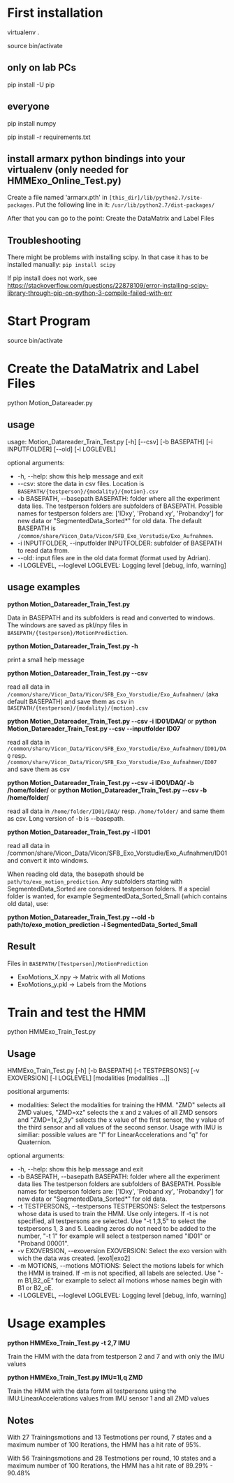 # First installation
virtualenv .

source bin/activate

## only on lab PCs
pip install -U pip

## everyone
pip install numpy

pip install -r requirements.txt

## install armarx python bindings into your virtualenv (only needed for HMMExo_Online_Test.py)
Create a file named 'armarx.pth' in `[this_dir]/lib/python2.7/site-packages`. Put the following line in it:
`/usr/lib/python2.7/dist-packages/`

After that you can go to the point: Create the DataMatrix and Label Files

## Troubleshooting
There might be problems with installing scipy. In that case it has to be installed manually:
`pip install scipy`

If pip install does not work, see
https://stackoverflow.com/questions/22878109/error-installing-scipy-library-through-pip-on-python-3-compile-failed-with-err


# Start Program
source bin/activate

# Create the DataMatrix and Label Files
python Motion_Datareader.py
## usage
usage: Motion_Datareader_Train_Test.py [-h] [--csv] [-b BASEPATH]
                                       [-i INPUTFOLDER] [--old] [-l LOGLEVEL]

optional arguments:

- -h, --help: show this help message and exit
- --csv: store the data in csv files. Location is
         `BASEPATH/{testperson}/{modality}/{motion}.csv`
- -b BASEPATH, --basepath BASEPATH: 
    folder where all the experiment data lies. The
    testperson folders are subfolders of BASEPATH.
    Possible names for testperson folders are: ['IDxy',
    'Proband xy', 'Probandxy'] for new data or
    "SegmentedData_Sorted*" for old data. The default
    BASEPATH is `/common/share/Vicon_Data/Vicon/SFB_Exo_Vorstudie/Exo_Aufnahmen`.
- -i INPUTFOLDER, --inputfolder INPUTFOLDER:
    subfolder of BASEPATH to read data from.
- --old: input files are in the old data format (format used by Adrian).
- -l LOGLEVEL, --loglevel LOGLEVEL: Logging level [debug, info, warning]

## usage examples
__python Motion_Datareader_Train_Test.py__

Data in BASEPATH and its subfolders is read and converted to windows. The windows are saved as pkl/npy files in `BASEPATH/{testperson}/MotionPrediction`.

__python Motion_Datareader_Train_Test.py -h__

print a small help message

__python Motion_Datareader_Train_Test.py --csv__

 read all data in `/common/share/Vicon_Data/Vicon/SFB_Exo_Vorstudie/Exo_Aufnahmen/` (aka default BASEPATH) and save them as csv in `BASEPATH/{testperson}/{modality}/{motion}.csv`

__python Motion_Datareader_Train_Test.py --csv -i ID01/DAQ/__
or __python Motion_Datareader_Train_Test.py --csv --inputfolder ID07__

read all data in `/common/share/Vicon_Data/Vicon/SFB_Exo_Vorstudie/Exo_Aufnahmen/ID01/DAQ` resp. `/common/share/Vicon_Data/Vicon/SFB_Exo_Vorstudie/Exo_Aufnahmen/ID07` and save them as csv

__python Motion_Datareader_Train_Test.py --csv -i ID01/DAQ/ -b /home/folder/__
or __python Motion_Datareader_Train_Test.py --csv -b /home/folder/__

read all data in `/home/folder/ID01/DAQ/` resp. `/home/folder/` and same them as csv. Long version of -b is --basepath.

__python Motion_Datareader_Train_Test.py -i ID01__

read all data in /common/share/Vicon_Data/Vicon/SFB_Exo_Vorstudie/Exo_Aufnahmen/ID01 and convert it into windows.

When reading old data, the basepath should be `path/to/exo_motion_prediction`. Any subfolders starting with SegmentedData_Sorted
are considered testperson folders. If a special folder is wanted, for example SegmentedData_Sorted_Small (which contains old data), use:

__python Motion_Datareader_Train_Test.py --old -b path/to/exo_motion_prediction -i SegmentedData_Sorted_Small__

## Result
Files in `BASEPATH/[Testperson]/MotionPrediction`
- ExoMotions_X.npy  ->  Matrix with all Motions
- ExoMotions_y.pkl  ->  Labels from the Motions

# Train and test the HMM

python HMMExo_Train_Test.py

## Usage
HMMExo_Train_Test.py [-h] [-b BASEPATH] [-t TESTPERSONS]
                            [-v EXOVERSION] [-l LOGLEVEL]
                            [modalities [modalities ...]]

positional arguments:

- modalities: Select the modalities for training the HMM. "ZMD"
    selects all ZMD values, "ZMD=xz" selects the x and z
    values of all ZMD sensors and "ZMD=1x,2,3y" selects
    the x value of the first sensor, the y value of the
    third sensor and all values of the second sensor.
    Usage with IMU is similiar: possible values are "l"
    for LinearAccelerations and "q" for Quaternion.

optional arguments:

- -h, --help: show this help message and exit
- -b BASEPATH, --basepath BASEPATH:
                    folder where all the experiment data lies The
                    testperson folders are subfolders of BASEPATH.
                    Possible names for testperson folders are: ['IDxy',
                    'Proband xy', 'Probandxy'] for new data or
                    "SegmentedData_Sorted*" for old data.
- -t TESTPERSONS, --testpersons TESTPERSONS:
                    Select the testpersons whose data is used to train the
                    HMM. Use only integers. If -t is not specified, all
                    testpersons are selected. Use "-t 1,3,5" to select the
                    testpersons 1, 3 and 5. Leading zeros do not need to
                    be added to the number, "-t 1" for example will select
                    a testperson named "ID01" or "Proband 00001".
- -v EXOVERSION, --exoversion EXOVERSION:
                    Select the exo version with wich the data was created.
                    [exo1|exo2]
- -m MOTIONS, --motions MOTIONS:
                    Select the motions labels for which the HMM is
                    trained. If -m is not specified, all labels are
                    selected. Use "-m B1,B2_oE" for example to select all
                    motions whose names begin with B1 or B2_oE.
- -l LOGLEVEL, --loglevel LOGLEVEL:
                    Logging level [debug, info, warning]

# Usage examples
__python HMMExo_Train_Test.py -t 2,7 IMU__

Train the HMM with the data from testperson 2 and 7 and with only the IMU values

__python HMMExo_Train_Test.py IMU=1l,q ZMD__

Train the HMM with the data form all testpersons using the IMU:LinearAccelerations values from IMU sensor 1 and all ZMD values

## Notes
With 27 Trainingsmotions and 13 Testmotions per round, 7 states and a maximum number of 100 Iterations, the HMM has a hit rate of 95%.

With 56 Trainingsmotions and 28 Testmotions per round, 10 states and a maximum number of 100 Iterations, the HMM has a hit rate of 89.29% - 90.48%
